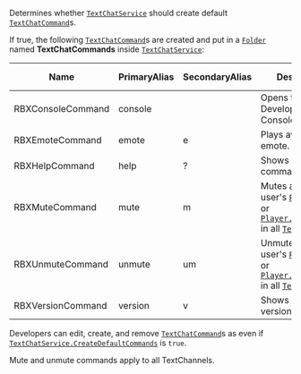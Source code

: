 Determines whether [`TextChatService`](https://create.roblox.com/docs/reference/engine/classes/TextChatService) should create default
[`TextChatCommand`](https://create.roblox.com/docs/reference/engine/classes/TextChatCommand)s.

If true, the following [`TextChatCommand`](https://create.roblox.com/docs/reference/engine/classes/TextChatCommand)s are created and put in a
[`Folder`](https://create.roblox.com/docs/reference/engine/classes/Folder) named **TextChatCommands** inside [`TextChatService`](https://create.roblox.com/docs/reference/engine/classes/TextChatService):

| Name | PrimaryAlias | SecondaryAlias | Description | Usage Example |
| - | - | - | - | - |
| RBXConsoleCommand | console |  | Opens the Developer Console. | `\console` |
| RBXEmoteCommand | emote | e | Plays avatar emote. | `\e dance` |
| RBXHelpCommand | help | ? | Shows a list of chat commands. | `\help` |
| RBXMuteCommand | mute | m | Mutes a user by user's [`Player.Name`](https://create.roblox.com/docs/reference/engine/classes/Player#Name) or [`Player.DisplayName`](https://create.roblox.com/docs/reference/engine/classes/Player#DisplayName) in all [`TextChannel`](https://create.roblox.com/docs/reference/engine/classes/TextChannel)s. | `\m Username` |
| RBXUnmuteCommand | unmute | um | Unmutes a user by user's [`Player.Name`](https://create.roblox.com/docs/reference/engine/classes/Player#Name) or [`Player.DisplayName`](https://create.roblox.com/docs/reference/engine/classes/Player#DisplayName) in all [`TextChannel`](https://create.roblox.com/docs/reference/engine/classes/TextChannel)s. | `\um Username` |
| RBXVersionCommand | version | v | Shows the chat version. | `\version` |

Developers can edit, create, and remove [`TextChatCommand`](https://create.roblox.com/docs/reference/engine/classes/TextChatCommand)s as even
if [`TextChatService.CreateDefaultCommands`](https://create.roblox.com/docs/reference/engine/classes/TextChatService#CreateDefaultCommands) is `true`.

Mute and unmute commands apply to all TextChannels.